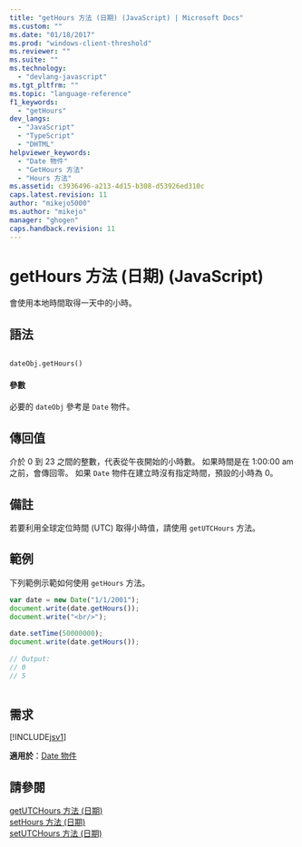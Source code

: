 ```yaml
---
title: "getHours 方法 (日期) (JavaScript) | Microsoft Docs"
ms.custom: ""
ms.date: "01/18/2017"
ms.prod: "windows-client-threshold"
ms.reviewer: ""
ms.suite: ""
ms.technology: 
  - "devlang-javascript"
ms.tgt_pltfrm: ""
ms.topic: "language-reference"
f1_keywords: 
  - "getHours"
dev_langs: 
  - "JavaScript"
  - "TypeScript"
  - "DHTML"
helpviewer_keywords: 
  - "Date 物件"
  - "GetHours 方法"
  - "Hours 方法"
ms.assetid: c3936496-a213-4d15-b308-d53926ed310c
caps.latest.revision: 11
author: "mikejo5000"
ms.author: "mikejo"
manager: "ghogen"
caps.handback.revision: 11
---
```

# getHours 方法 (日期) (JavaScript)
會使用本地時間取得一天中的小時。  
  
## 語法  
  
```  
  
dateObj.getHours()   
```  
  
#### 參數  
 必要的 `dateObj` 參考是 `Date` 物件。  
  
## 傳回值  
 介於 0 到 23 之間的整數，代表從午夜開始的小時數。  如果時間是在 1:00:00 am 之前，會傳回零。  如果 `Date` 物件在建立時沒有指定時間，預設的小時為 0。  
  
## 備註  
 若要利用全球定位時間 \(UTC\) 取得小時值，請使用 `getUTCHours` 方法。  
  
## 範例  
 下列範例示範如何使用 `getHours` 方法。  
  
```javascript  
var date = new Date("1/1/2001");  
document.write(date.getHours());  
document.write("<br/>");  
  
date.setTime(50000000);  
document.write(date.getHours());  
  
// Output:  
// 0   
// 5  
  
```  
  
## 需求  
 [!INCLUDE[jsv1](../../javascript/misc/includes/jsv1-md.md)]  
  
 **適用於**：[Date 物件](../../javascript/reference/date-object-javascript.md)  
  
## 請參閱  
 [getUTCHours 方法 \(日期\)](../../javascript/reference/getutchours-method-date-javascript.md)   
 [setHours 方法 \(日期\)](../../javascript/reference/sethours-method-date-javascript.md)   
 [setUTCHours 方法 \(日期\)](../../javascript/reference/setutchours-method-date-javascript.md)